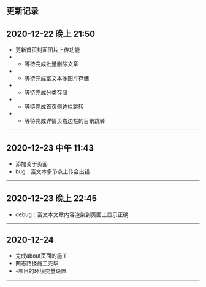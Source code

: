 ## 更新记录


2020-12-22 晚上 21:50
--------------------

* 更新首页封面图片上传功能
* + 等待完成批量删除文章
* + 等待完成富文本多图片存储
* + 等待完成分类存储
* + 等待完成首页侧边栏跳转
* + 等待完成详情页右边栏的目录跳转
--------------------
2020-12-23 中午 11:43
--------------------

* 添加关于页面
* bug：富文本多节点上传会出错
--------------------
2020-12-23 晚上 22:45
--------------------
* debug：富文本文章内容渲染到页面上显示正确
--------------------
2020-12-24 
--------------------
* 完成about页面的施工
* 网志路径施工完毕
* -项目的环境变量设置
--------------------